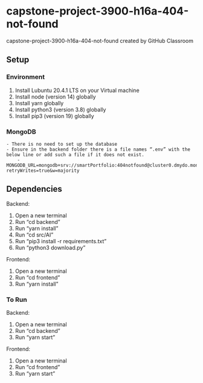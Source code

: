 # capstone-project-3900-h16a-404-not-found
capstone-project-3900-h16a-404-not-found created by GitHub Classroom

## Setup

### Environment

1. Install Lubuntu 20.4.1 LTS on your Virtual machine
2. Install node (version 14) globally
3. Install yarn globally
4. Install python3 (version 3.8) globally
5. Install pip3 (version 19) globally

### MongoDB

    - There is no need to set up the database
    - Ensure in the backend folder there is a file names “.env” with the below line or add such a file if it does not exist.
        - MONGODB_URL=mongodb+srv://smartPortfolio:404notfound@cluster0.dmydo.mongodb.net/ezfins?retryWrites=true&w=majority

## Dependencies

Backend:
1. Open a new terminal
2. Run “cd backend”	
3. Run “yarn install”
4. Run “cd src/AI”
5. Run “pip3 install -r requirements.txt”
6. Run “python3 download.py”

Frontend:
1. Open a new terminal
2. Run “cd frontend”
3. Run “yarn install”

### To Run 

Backend:
1. Open a new terminal
2. Run “cd backend”
3. Run “yarn start”

Frontend:
1. Open a new terminal
2. Run “cd frontend”
3. Run “yarn start”
